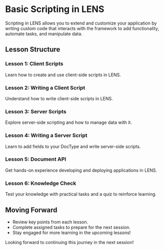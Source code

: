# Basic Scripting in LENS

Scripting in LENS allows you to extend and customize your application by writing custom code that interacts with the framework to add functionality, automate tasks, and manipulate data.

## Lesson Structure

### Lesson 1: Client Scripts

Learn how to create and use client-side scripts in LENS.

### Lesson 2: Writing a Client Script

Understand how to write client-side scripts in LENS.

### Lesson 3: Server Scripts

Explore server-side scripting and how to manage data with it.

### Lesson 4: Writing a Server Script

Learn to add fields to your DocType and write server-side scripts.

### Lesson 5: Document API

Get hands-on experience developing and deploying applications in LENS.

### Lesson 6: Knowledge Check

Test your knowledge with practical tasks and a quiz to reinforce learning.

## Moving Forward

-   Review key points from each lesson.
-   Complete assigned tasks to prepare for the next session.
-   Stay engaged for more learning in the upcoming lessons!

Looking forward to continuing this journey in the next session!
<!--stackedit_data:
eyJoaXN0b3J5IjpbMTQ5NDE1ODcwMSwtMTM0NjAzNzA1Ml19
-->